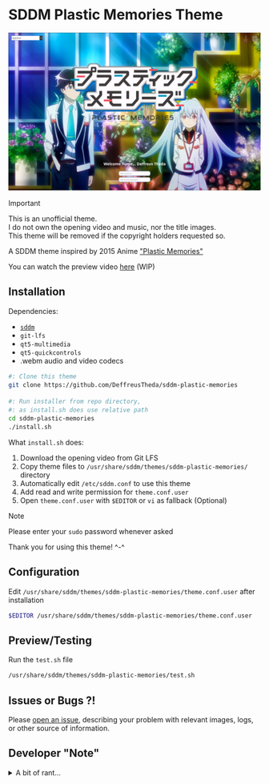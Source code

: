 # SDDM Plastic Memories Theme

<div align="center"><img src="preview.png" alt="preview"></div>

> [!IMPORTANT]
> This is an unofficial theme.<br>
> I do not own the opening video and music, nor the title images.<br>
> This theme will be removed if the copyright holders requested so.

A SDDM theme inspired by 2015 Anime ["Plastic Memories"](https://en.wikipedia.org/wiki/Plastic_Memories)

You can watch the preview video [here](preview.mp4) (WIP)

## Installation

Dependencies:

- [`sddm`](https://github.com/sddm/sddm)
- `git-lfs`
- `qt5-multimedia`
- `qt5-quickcontrols`
- .webm audio and video codecs

```sh
#: Clone this theme
git clone https://github.com/DeffreusTheda/sddm-plastic-memories

#: Run installer from repo directory,
#: as install.sh does use relative path
cd sddm-plastic-memories
./install.sh
```

What `install.sh` does:

1. Download the opening video from Git LFS
2. Copy theme files to `/usr/share/sddm/themes/sddm-plastic-memories/` directory
3. Automatically edit `/etc/sddm.conf` to use this theme
4. Add read and write permission for `theme.conf.user`
5. Open `theme.conf.user` with `$EDITOR` or `vi` as fallback (Optional)

> [!NOTE]
> Please enter your `sudo` password whenever asked

Thank you for using this theme! ^-^

## Configuration

Edit `/usr/share/sddm/themes/sddm-plastic-memories/theme.conf.user` after installation

```sh
$EDITOR /usr/share/sddm/themes/sddm-plastic-memories/theme.conf.user
```

## Preview/Testing

Run the `test.sh` file

```sh
/usr/share/sddm/themes/sddm-plastic-memories/test.sh
```

## Issues or Bugs ?!

Please [open an issue](https://github.com/DeffreusTheda/sddm-plastic-memories/issues/new), describing your problem with relevant images, logs, or other source of information.

## Developer "Note"

<details><summary>A bit of rant...</summary>
	This theme is a fork of https://github.com/lll2yu/sddm-lain-wired-theme by lll2yu, btw.<br>
	It gotten to the point that it's not a fork anymore, I think (?).<br>
	I spent 3 (holi)days to make this all.<br>
	Before this, I shared my Isla themed desktop setup in a Discord server, but nobody really liked it.<br>
	I don't know, I don't felt enough, so here I am with this SDDM theme.<br>
	It turned out pretty good though, amirite?<br>
	Got paranoid with copyright infringement at day 2, but I don't think Doga Kobo really care (I hope so @_@).<br>
	Y291bGQgeW91IHBsZWFzZSBjdXJlIG15IGxvbmVsaW5lc3MgYWFhYWFhYWFhYWFhYWFhYWFhYWEK<br>
	plase help
</details>
